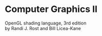 # Computer Graphics II
OpenGL shading language, 3rd edition<br>
by Randi J. Rost and Bill Licea-Kane
